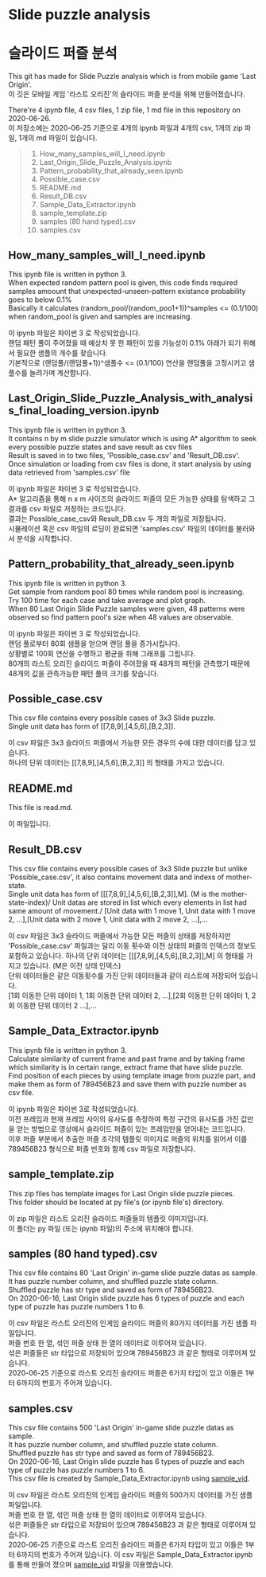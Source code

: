 # Slide puzzle analysis
# 슬라이드 퍼즐 분석

This git has made for Slide Puzzle analysis which is from mobile game 'Last Origin'.\
이 깃은 모바일 게임 '라스트 오리진'의 슬라이드 퍼즐 분석을 위해 만들어졌습니다.

There're 4 ipynb file, 4 csv files, 1 zip file, 1 md file in this repository on 2020-06-26.\
이 저장소에는 2020-06-25 기준으로 4개의 ipynb 파일과 4개의 csv, 1개의 zip 파일, 1개의 md 파일이 있습니다.

>1. How_many_samples_will_I_need.ipynb
>2. Last_Origin_Slide_Puzzle_Analysis.ipynb
>3. Pattern_probability_that_already_seen.ipynb
>4. Possible_case.csv
>5. README.md
>6. Result_DB.csv
>7. Sample_Data_Extractor.ipynb
>8. sample_template.zip
>9. samples (80 hand typed).csv
>10. samples.csv

## How_many_samples_will_I_need.ipynb
This ipynb file is written in python 3.\
When expected random pattern pool is given, this code finds required samples amoount that unexpected-unseen-pattern existance probability goes to below 0.1%\
Basically it calculates (random_pool/(random_poo1+1))^samples <= (0.1/100) when random_pool is given and samples are increasing.

이 ipynb 파일은 파이썬 3 로 작성되었습니다.\
랜덤 패턴 풀이 주어졌을 때 예상치 못 한 패턴이 있을 가능성이 0.1% 아래가 되기 위해서 필요한 샘플의 개수를 찾습니다.\
기본적으로 (랜덤풀/(랜덤풀+1))^샘플수 <= (0.1/100) 연산을 랜덤풀을 고정시키고 샘플수를 늘려가며 계산합니다.

## Last_Origin_Slide_Puzzle_Analysis_with_analysis_final_loading_version.ipynb
This ipynb file is written in python 3.\
It contains n by m slide puzzle simulator which is using A* algorithm to seek every possible puzzle states and save result as csv files\
Result is saved in to two files, 'Possible_case.csv' and 'Result_DB.csv'.\
Once simulation or loading from csv files is done, it start analysis by using data retrieved from 'samples.csv' file

이 ipynb 파일은 파이썬 3 로 작성되었습니다.\
A* 알고리즘을 통해 n x m 사이즈의 슬라이드 퍼즐의 모든 가능한 상태를 탐색하고 그 결과를 csv 파일로 저장하는 코드입니다.\
결과는 Possible_case_csv와 Result_DB.csv 두 개의 파일로 저장됩니다.\
시뮬레이션 혹은 csv 파일의 로딩이 완료되면 'samples.csv' 파일의 데이터를 불러와서 분석을 시작합니다.

## Pattern_probability_that_already_seen.ipynb
This ipynb file is written in python 3.\
Get sample from random pool 80 times while random pool is increasing.\
Try 100 time for each case and take average and plot graph.\
When 80 Last Origin Slide Puzzle samples were given, 48 patterns were observed so find pattern pool's size when 48 values are observable.

이 ipynb 파일은 파이썬 3 로 작성되었습니다.\
랜덤 풀로부터 80회 샘플을 얻으며 랜덤 풀을 증가시킵니다.\
상황별로 100회 연산을 수행하고 평균을 취해 그래프를 그립니다.\
80개의 라스트 오리진 슬라이드 퍼즐이 주어졌을 때 48개의 패턴을 관측했기 때문에 48개의 값을 관측가능한 패턴 풀의 크기를 찾습니다.

## Possible_case.csv
This csv file contains every possible cases of 3x3 Slide puzzle.\
Single unit data has form of [[7,8,9],[4,5,6],[B,2,3]].

이 csv 파일은 3x3 슬라이드 퍼즐에서 가능한 모든 경우의 수에 대한 데이터를 담고 있습니다.\
하나의 단위 데이터는 [[7,8,9],[4,5,6],[B,2,3]] 의 형태를 가지고 있습니다.

## README.md
This file is read.md.

이 파일입니다.

## Result_DB.csv
This csv file contains every possible cases of 3x3 Slide puzzle but unlike 'Possible_case.csv', it also contains movement data and indexs of mother-state.\
Single unit data has form of [[[7,8,9],[4,5,6],[B,2,3]],M]. (M is the mother-state-index)/
Unit datas are stored in list which every elements in list had same amount of movement./
[Unit data with 1 move 1, Unit data with 1 move 2, ...],[Unit data with 2 move 1, Unit data with 2 move 2, ...],...

이 csv 파일은 3x3 슬라이드 퍼즐에서 가능한 모든 퍼즐의 상태를 저장하지만 'Possible_case.csv' 파일과는 달리 이동 횟수와 이전 상태의 퍼즐의 인덱스의 정보도 포함하고 있습니다.
하나의 단위 데이터는 [[[7,8,9],[4,5,6],[B,2,3]],M] 의 형태를 가지고 있습니다. (M은 이전 상태 인덱스)\
단위 데이터들은 같은 이동횟수를 가진 단위 데이터들과 같이 리스트에 저장되어 있습니다.\
[1회 이동한 단위 데이터 1, 1회 이동한 단위 데이터 2, ...],[2회 이동한 단위 데이터 1, 2회 이동한 단위 데이터 2 ...],...

## Sample_Data_Extractor.ipynb
This ipynb file is written in python 3.\
Calculate similarity of current frame and past frame and by taking frame which similarity is in certain range, extract frame that have slide puzzle.\
Find position of each pieces by using template image from puzzle part, and make them as form of 789456B23 and save them with puzzle number as csv file.

이 ipynb 파일은 파이썬 3로 작성되었습니다.\
이전 프레임과 현재 프레임 사이의 유사도를 측정하여 특정 구간의 유사도를 가진 값만을 얻는 방법으로 영상에서 슬라이드 퍼즐이 있는 프레임만을 얻어내는 코드입니다.\
이후 퍼즐 부분에서 추출한 퍼즐 조각의 템플릿 이미지로 퍼즐의 위치를 읽어서 이를 789456B23 형식으로 퍼즐 번호와 함께 csv 파일로 저장합니다.

## sample_template.zip
This zip files has template images for Last Origin slide puzzle pieces.\
This folder should be located at py file's (or ipynb file's) directory.

이 zip 파일은 라스트 오리진 슬라이드 퍼즐들의 템플릿 이미지입니다.\
이 폴더는 py 파일 (또는 ipynb 파일)의 주소에 위치해야 합니다.

## samples (80 hand typed).csv
This csv file contains 80 'Last Origin' in-game slide puzzle datas as sample.\
It has puzzle number column, and shuffled puzzle state column.\
Shuffled puzzle has str type and saved as form of 789456B23.\
On 2020-06-16, Last Origin slide puzzle has 6 types of puzzle and each type of puzzle has puzzle numbers 1 to 6.

이 csv 파일은 라스트 오리진의 인게임 슬라이드 퍼즐의 80가지 데이터를 가진 샘플 파일입니다.\
퍼즐 번호 한 열, 섞인 퍼즐 상태 한 열의 데이터로 이루어져 있습니다.\
섞은 퍼즐들은 str 타입으로 저장되어 있으며 789456B23 과 같은 형태로 이루어져 있습니다.\
2020-06-25 기준으로 라스트 오리진 슬라이드 퍼즐은 6가지 타입이 있고 이들은 1부터 6까지의 번호가 주어져 있습니다.

## samples.csv
This csv file contains 500 'Last Origin' in-game slide puzzle datas as sample.\
It has puzzle number column, and shuffled puzzle state column.\
Shuffled puzzle has str type and saved as form of 789456B23.\
On 2020-06-16, Last Origin slide puzzle has 6 types of puzzle and each type of puzzle has puzzle numbers 1 to 6.\
This csv file is created by Sample_Data_Extractor.ipynb using [sample_vid](https://drive.google.com/file/d/1_Ij4yl3bBk1n4VoDmNJtzdYHjtHYMIdD/view?usp=sharing).

이 csv 파일은 라스트 오리진의 인게임 슬라이드 퍼즐의 500가지 데이터를 가진 샘플 파일입니다.\
퍼즐 번호 한 열, 섞인 퍼즐 상태 한 열의 데이터로 이루어져 있습니다.\
섞은 퍼즐들은 str 타입으로 저장되어 있으며 789456B23 과 같은 형태로 이루어져 있습니다.\
2020-06-25 기준으로 라스트 오리진 슬라이드 퍼즐은 6가지 타입이 있고 이들은 1부터 6까지의 번호가 주어져 있습니다.
이 csv 파일은 Sample_Data_Extractor.ipynb 를 통해 만들어 졌으며 [sample_vid](https://drive.google.com/file/d/1_Ij4yl3bBk1n4VoDmNJtzdYHjtHYMIdD/view?usp=sharing) 파일을 이용했습니다.

